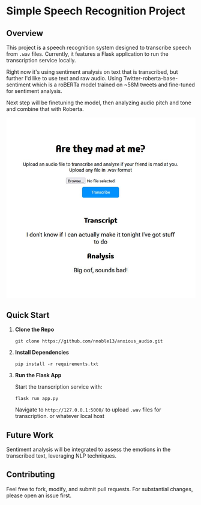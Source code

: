 # Simple Speech Recognition Project

## Overview

This project is a speech recognition system designed to transcribe speech from `.wav` files. Currently, it features a Flask application to run the transcription service locally.

Right now it's using sentiment analysis on text that is transcribed, but further I'd like to use text and raw audio. Using Twitter-roberta-base-sentiment which is a roBERTa model trained on ~58M tweets and fine-tuned for sentiment analysis.

Next step will be finetuning the model, then analyzing audio pitch and tone and combine that with Roberta.

![This is the current progress](images/Capture.JPG "Work in Progress")

## Quick Start

1. **Clone the Repo**

    ```
    git clone https://github.com/nnoble13/anxious_audio.git
    ```

2. **Install Dependencies**

    ```
    pip install -r requirements.txt
    ```

3. **Run the Flask App**

    Start the transcription service with:

    ```
    flask run app.py
    ```

    Navigate to `http://127.0.0.1:5000/` to upload `.wav` files for transcription. or whatever local host


## Future Work

Sentiment analysis will be integrated to assess the emotions in the transcribed text, leveraging NLP techniques.

## Contributing

Feel free to fork, modify, and submit pull requests. For substantial changes, please open an issue first.
